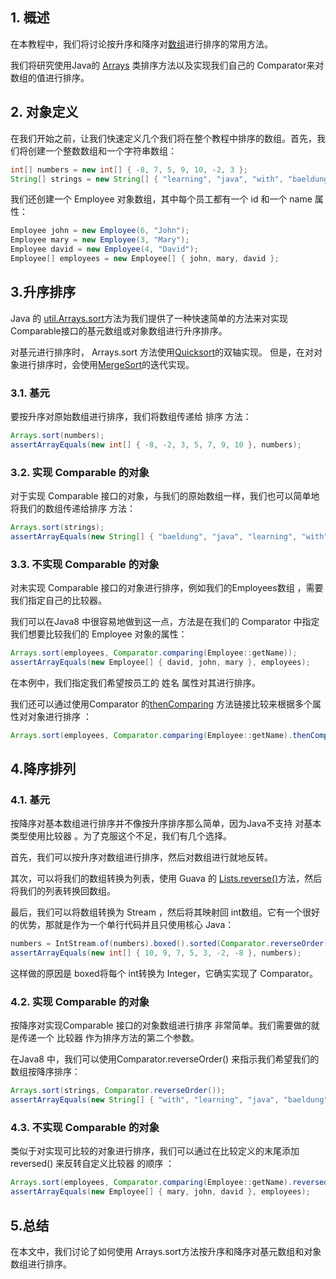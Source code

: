 ## 1. 概述

在本教程中，我们将讨论按升序和降序对[数组](https://www.baeldung.com/java-arrays-guide)进行排序的常用方法。

我们将研究使用Java的 [Arrays](https://www.baeldung.com/java-util-arrays) 类排序方法以及实现我们自己的 Comparator来对数组的值进行排序。

## 2. 对象定义

在我们开始之前，让我们快速定义几个我们将在整个教程中排序的数组。首先，我们将创建一个整数数组和一个字符串数组：

```java
int[] numbers = new int[] { -8, 7, 5, 9, 10, -2, 3 };
String[] strings = new String[] { "learning", "java", "with", "baeldung" };
```

我们还创建一个 Employee 对象数组，其中每个员工都有一个 id 和一个 name 属性：

```java
Employee john = new Employee(6, "John");
Employee mary = new Employee(3, "Mary");
Employee david = new Employee(4, "David");
Employee[] employees = new Employee[] { john, mary, david };
```

## 3.升序排序

Java 的 [util.Arrays.sort](https://docs.oracle.com/en/java/javase/11/docs/api/java.base/java/util/Arrays.html#sort(byte[]))方法为我们提供了一种快速简单的方法来对实现Comparable接口的基元数组或对象数组进行升序排序。

对基元进行排序时， Arrays.sort 方法使用[Quicksort](https://www.baeldung.com/java-quicksort)的双轴实现。 但是，在对对象进行排序时，会使用[MergeSort](https://www.baeldung.com/java-merge-sort)的迭代实现。

### 3.1. 基元

要按升序对原始数组进行排序，我们将数组传递给 排序 方法：

```java
Arrays.sort(numbers);
assertArrayEquals(new int[] { -8, -2, 3, 5, 7, 9, 10 }, numbers);

```

### 3.2. 实现 Comparable 的对象

对于实现 Comparable 接口的对象，与我们的原始数组一样，我们也可以简单地将我们的数组传递给排序 方法：

```java
Arrays.sort(strings);
assertArrayEquals(new String[] { "baeldung", "java", "learning", "with" }, strings);
```

### 3.3. 不实现 Comparable 的对象

对未实现 Comparable 接口的对象进行排序，例如我们的Employees数组 ，需要我们指定自己的比较器。

我们可以在Java8 中很容易地做到这一点，方法是在我们的 Comparator 中指定我们想要比较我们的 Employee 对象的属性：

```java
Arrays.sort(employees, Comparator.comparing(Employee::getName));
assertArrayEquals(new Employee[] { david, john, mary }, employees);
```

在本例中，我们指定我们希望按员工的 姓名 属性对其进行排序。

我们还可以通过使用Comparator 的[thenComparing](https://www.baeldung.com/java-8-comparator-comparing) 方法链接比较来根据多个属性对对象进行排序 ：

```java
Arrays.sort(employees, Comparator.comparing(Employee::getName).thenComparing(Employee::getId));
```

## 4.降序排列

### 4.1. 基元

按降序对基本数组进行排序并不像按升序排序那么简单，因为Java不支持 对基本类型使用比较器 。为了克服这个不足，我们有几个选择。

首先，我们可以按升序对数组进行排序，然后对数组进行就地反转。

其次，可以将我们的数组转换为列表，使用 Guava 的 [Lists.reverse()](https://www.baeldung.com/guava-lists)方法，然后将我们的列表转换回数组。

最后，我们可以将数组转换为 Stream ，然后将其映射回 int数组。它有一个很好的优势，那就是作为一个单行代码并且只使用核心 Java：

```java
numbers = IntStream.of(numbers).boxed().sorted(Comparator.reverseOrder()).mapToInt(i -> i).toArray();
assertArrayEquals(new int[] { 10, 9, 7, 5, 3, -2, -8 }, numbers);
```

这样做的原因是 boxed将每个 int转换为 Integer，它确实实现了 Comparator。

### 4.2. 实现 Comparable 的对象

按降序对实现Comparable 接口的对象数组进行排序 非常简单。我们需要做的就是传递一个 比较器 作为排序方法的第二个参数。

在Java8 中，我们可以使用Comparator.reverseOrder() 来指示我们希望我们的数组按降序排序：

```java
Arrays.sort(strings, Comparator.reverseOrder());
assertArrayEquals(new String[] { "with", "learning", "java", "baeldung" }, strings);
```

### 4.3. 不实现 Comparable 的对象

类似于对实现可比较的对象进行排序，我们可以通过在比较定义的末尾添加 reversed() 来反转自定义比较器 的顺序 ：

```java
Arrays.sort(employees, Comparator.comparing(Employee::getName).reversed());
assertArrayEquals(new Employee[] { mary, john, david }, employees);
```

## 5.总结

在本文中，我们讨论了如何使用 Arrays.sort方法按升序和降序对基元数组和对象数组进行排序。